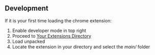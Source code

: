 ##  Development

If it is your first time loading the chrome extension:
 1. Enable developer mode in top right
 2. Proceed to [Your Extensions Directory](chrome://extensions/)
 3. Load unpacked
 5. Locate the extension in your directory and select the *main/* folder
